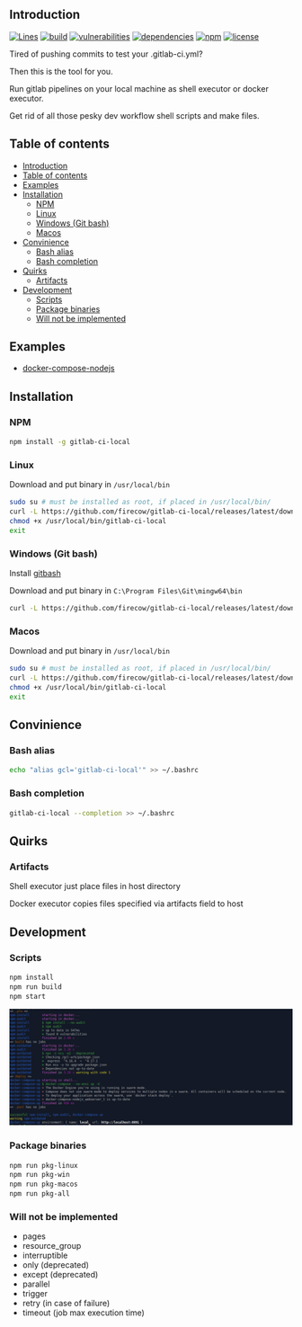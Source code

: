 ## Introduction

[![Lines](https://img.shields.io/badge/Coverage-100%25-brightgreen.svg)](https://npmjs.org/package/gitlab-ci-local)
[![build](https://img.shields.io/github/workflow/status/firecow/gitlab-ci-local/build)](https://npmjs.org/package/gitlab-ci-local)
[![vulnerabilities](https://img.shields.io/snyk/vulnerabilities/github/firecow/gitlab-ci-local)](https://npmjs.org/package/gitlab-ci-local)
[![dependencies](https://img.shields.io/librariesio/release/npm/gitlab-ci-local)](https://npmjs.org/package/gitlab-ci-local)
[![npm](https://img.shields.io/npm/v/gitlab-ci-local)](https://npmjs.org/package/gitlab-ci-local)
[![license](https://img.shields.io/github/license/firecow/gitlab-ci-local)](https://npmjs.org/package/gitlab-ci-local)

Tired of pushing commits to test your .gitlab-ci.yml?

Then this is the tool for you.

Run gitlab pipelines on your local machine as shell executor or docker executor.

Get rid of all those pesky dev workflow shell scripts and make files.

## Table of contents
* [Introduction](#introduction)
* [Table of contents](#table-of-contents)
* [Examples](#examples)
* [Installation](#installation)
    * [NPM](#npm)
    * [Linux](#linux)
    * [Windows (Git bash)](#windows-git-bash)
    * [Macos](#macos)
* [Convinience](#convinience)
    * [Bash alias](#bash-alias)
    * [Bash completion](#bash-completion)
* [Quirks](#quirks)
    * [Artifacts](#artifacts)
* [Development](#development)
    * [Scripts](#scripts)
    * [Package binaries](#package-binaries)
    * [Will not be implemented](#will-not-be-implemented)

## Examples
- [docker-compose-nodejs](./examples/docker-compose-nodejs/README.md)

## Installation
### NPM
```bash
npm install -g gitlab-ci-local
```

### Linux
Download and put binary in `/usr/local/bin`

```bash
sudo su # must be installed as root, if placed in /usr/local/bin/
curl -L https://github.com/firecow/gitlab-ci-local/releases/latest/download/linux.gz | gunzip -c > /usr/local/bin/gitlab-ci-local
chmod +x /usr/local/bin/gitlab-ci-local
exit
```
    
### Windows (Git bash)
Install [gitbash](https://git-scm.com/downloads)

Download and put binary in `C:\Program Files\Git\mingw64\bin`

```bash
curl -L https://github.com/firecow/gitlab-ci-local/releases/latest/download/win.gz | gunzip -c > /c/Program\ Files/Git/mingw64/bin/gitlab-ci-local.exe
```

### Macos
Download and put binary in `/usr/local/bin`

```bash
sudo su # must be installed as root, if placed in /usr/local/bin/
curl -L https://github.com/firecow/gitlab-ci-local/releases/latest/download/macOS.gz | gunzip -c > /usr/local/bin/gitlab-ci-local
chmod +x /usr/local/bin/gitlab-ci-local
exit
```

## Convinience
### Bash alias
```bash
echo "alias gcl='gitlab-ci-local'" >> ~/.bashrc
```

### Bash completion
```bash
gitlab-ci-local --completion >> ~/.bashrc 
```

## Quirks
### Artifacts
Shell executor just place files in host directory

Docker executor copies files specified via artifacts field to host

## Development
### Scripts
```bash
npm install
npm run build
npm start
```

![output](./docs/images/example.png)

### Package binaries
```bash
npm run pkg-linux
npm run pkg-win
npm run pkg-macos
npm run pkg-all
```

### Will not be implemented
- pages
- resource_group
- interruptible
- only (deprecated)
- except (deprecated)
- parallel
- trigger
- retry (in case of failure)
- timeout (job max execution time)
